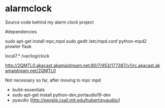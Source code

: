 # alarmclock
Source code behind my alarm clock project


#dependencies

sudo apt-get install mpc,mpd
sudo gedit /etc/mpd.conf
python-mpd2
prowler
flask

local7.* /var/log/clock


http://2QMTL0.akacast.akamaistream.net:80/7/953/177387/v1/rc.akacast.akamaistream.net/2QMTL0
 
Not necessary so far, after moving to mpc mpd
 - build-essentials
 - sudo apt-get install python-dev,portaudio19-dev
 - pyaudio (http://people.csail.mit.edu/hubert/pyaudio/)